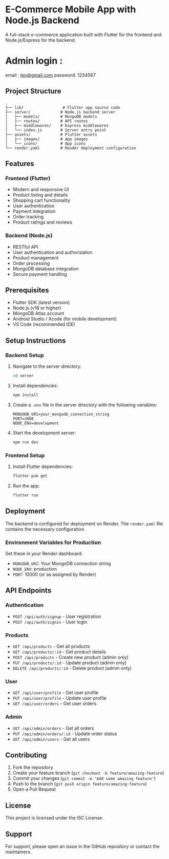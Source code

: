 # E-Commerce Mobile App with Node.js Backend

A full-stack e-commerce application built with Flutter for the frontend and Node.js/Express for the backend.

# Admin login : 
email : leo@gmail.com
password: 1234567

## Project Structure

```
.
├── lib/                 # Flutter app source code
├── server/             # Node.js backend server
│   ├── models/         # MongoDB models
│   ├── routes/         # API routes
│   ├── middlewares/    # Express middlewares
│   └── index.js        # Server entry point
├── assets/             # Flutter assets
│   ├── images/         # App images
│   └── icons/          # App icons
└── render.yaml         # Render deployment configuration
```

## Features

### Frontend (Flutter)

- Modern and responsive UI
- Product listing and details
- Shopping cart functionality
- User authentication
- Payment integration
- Order tracking
- Product ratings and reviews

### Backend (Node.js)

- RESTful API
- User authentication and authorization
- Product management
- Order processing
- MongoDB database integration
- Secure payment handling

## Prerequisites

- Flutter SDK (latest version)
- Node.js (v18 or higher)
- MongoDB Atlas account
- Android Studio / Xcode (for mobile development)
- VS Code (recommended IDE)

## Setup Instructions

### Backend Setup

1. Navigate to the server directory:

   ```bash
   cd server
   ```

2. Install dependencies:

   ```bash
   npm install
   ```

3. Create a `.env` file in the server directory with the following variables:

   ```
   MONGODB_URI=your_mongodb_connection_string
   PORT=3000
   NODE_ENV=development
   ```

4. Start the development server:
   ```bash
   npm run dev
   ```

### Frontend Setup

1. Install Flutter dependencies:

   ```bash
   flutter pub get
   ```

2. Run the app:
   ```bash
   flutter run
   ```

## Deployment

The backend is configured for deployment on Render. The `render.yaml` file contains the necessary configuration.

### Environment Variables for Production

Set these in your Render dashboard:

- `MONGODB_URI`: Your MongoDB connection string
- `NODE_ENV`: production
- `PORT`: 10000 (or as assigned by Render)

## API Endpoints

### Authentication

- `POST /api/auth/signup` - User registration
- `POST /api/auth/signin` - User login

### Products

- `GET /api/products` - Get all products
- `GET /api/products/:id` - Get product details
- `POST /api/products` - Create new product (admin only)
- `PUT /api/products/:id` - Update product (admin only)
- `DELETE /api/products/:id` - Delete product (admin only)

### User

- `GET /api/user/profile` - Get user profile
- `PUT /api/user/profile` - Update user profile
- `GET /api/user/orders` - Get user orders

### Admin

- `GET /api/admin/orders` - Get all orders
- `PUT /api/admin/orders/:id` - Update order status
- `GET /api/admin/users` - Get all users

## Contributing

1. Fork the repository
2. Create your feature branch (`git checkout -b feature/amazing-feature`)
3. Commit your changes (`git commit -m 'Add some amazing feature'`)
4. Push to the branch (`git push origin feature/amazing-feature`)
5. Open a Pull Request

## License

This project is licensed under the ISC License.

## Support

For support, please open an issue in the GitHub repository or contact the maintainers.
